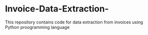 # Invoice-Data-Extraction-
This repository contains code for data extraction from invoices using Python proogramming language
